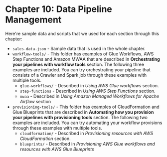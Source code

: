 # Chapter 10: Data Pipeline Management
Here're sample data and scripts that we used for each section through this chapter:
* `sales-data.json` - Sample data that is used in the whole chapter.
* `workflow-tools/` - This folder has examples of Glue Workflows, AWS Step Functions and Amazon MWAA that are described in **Orchestrating your pipelines with workflow tools** section. The following three examples are included. You can try orchestrating your pipeline that consists of a Crawler and Spark job through these examples with multiple tools.
    * `glue-workflows/` - Described in *Using AWS Glue workflows* section. 
    * `step-functions` - Described in *Using AWS Step Functions* section.
    * `mwaa` - Described in *Using Amazon Managed Workflows for Apache Airflow* section
* `provisioning-tools/` - This folder has examples of CloudFormation and Glue Blueprints that are described in **Automating how you provision your pipelines with provisioning tools** section. The following two examples are included. You can try automating your workflow provisions through these examples with multiple tools.
    * `cloudformation/` - Described in *Provisioning resources with AWS CloudFormation* section.
    * `blueprints/` - Described in *Provisioning AWS Glue workflows and resources with AWS Glue Blueprints*


